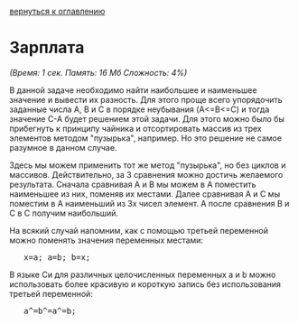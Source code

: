 <a href="/README.md">вернуться к оглавлению</a><br>

<h1>Зарплата</h1>
<i>(Время: 1 сек. Память: 16 Мб Сложность: 4%)</i>
<p class=text>
В данной задаче необходимо найти наибольшее и наименьшее значение и вывести их разность. Для этого проще всего упорядочить заданные числа A, B и C в порядке неубывания (A<=B<=C) и тогда значение C-A будет решением этой задачи. Для этого можно было бы прибегнуть к принципу чайника и отсортировать массив из трех элементов методом "пузырька", например. Но это решение не самое разумное в данном случае.
</p>
<p class=text>
Здесь мы можем применить тот же метод "пузырька", но без циклов и массивов. Действительно, за 3 сравнения можно достичь желаемого результата. Сначала сравнивая А и B мы можем в A поместить наименьшее из них, поменяв их местами. Далее сравнивая A и C мы поместим в А наименьший из 3х чисел элемент. А после сравнения B и C в C получим наибольший.
</p>

<p class=text>
На всякий случай напомним, как с помощью третьей переменной можно поменять значения переменных местами:
</p>
<pre>   x=a; a=b; b=x;</pre>
<p class=text>
В языке Си для различных целочисленных переменных a и b можно использовать более красивую и короткую запись без использования третьей переменной:
</p>
<pre>   a^=b^=a^=b;</pre>